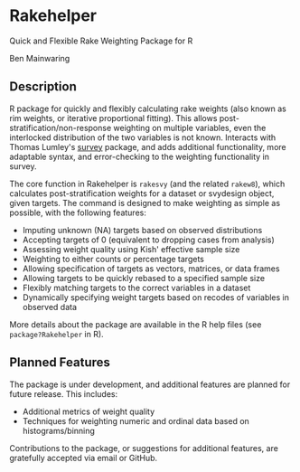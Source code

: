 # Rakehelper
Quick and Flexible Rake Weighting Package for R

Ben Mainwaring

## Description
R package for quickly and flexibly calculating rake weights (also known as rim weights, 
or iterative proportional fitting). This allows post-stratification/non-response
weighting on multiple variables, even the interlocked distribution of the two
variables is not known. Interacts with Thomas Lumley's [survey](http://r-survey.r-forge.r-project.org/survey/) package, 
and adds additional functionality, more adaptable syntax, and error-checking
to the weighting functionality in survey.

The core function in Rakehelper is `rakesvy` (and the related `rakew8`), which calculates post-stratification weights for a dataset or svydesign object, given targets. The command is designed to make weighting as simple as possible, with the following features:
- Imputing unknown (NA) targets based on observed distributions
- Accepting targets of 0 (equivalent to dropping cases from analysis)
- Assessing weight quality using Kish' effective sample size
- Weighting to either counts or percentage targets
- Allowing specification of targets as vectors, matrices, or data frames
- Allowing targets to be quickly rebased to a specified sample size
- Flexibly matching targets to the correct variables in a dataset
- Dynamically specifying weight targets based on recodes of variables in observed data

More details about the package are available in the R help files (see `package?Rakehelper` in R).

## Planned Features
The package is under development, and additional features are planned for future release. This includes:
- Additional metrics of weight quality
- Techniques for weighting numeric and ordinal data based on histograms/binning

Contributions to the package, or suggestions for additional features, are gratefully accepted via email or GitHub. 




